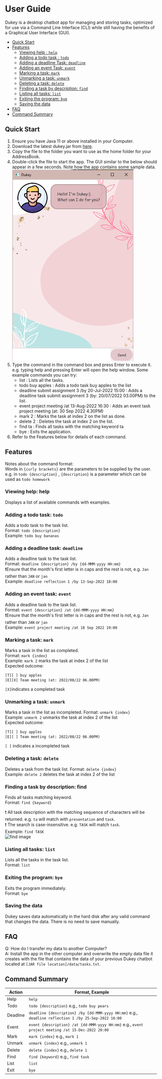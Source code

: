# User Guide
Dukey is a desktop chatbot app for managing and storing tasks, optimized for use via a Command Line Interface (CLI) while still having the benefits of a Graphical User Interface (GUI).

- [Quick Start](https://github.com/shaniceng/ip/tree/master/docs#quick-start)
- [Features](https://github.com/shaniceng/ip/tree/master/docs#features)
  - [Viewing help : ```help```](https://github.com/shaniceng/ip/tree/master/docs#viewing-help-help)
  - [Adding a todo task : ```todo```](https://github.com/shaniceng/ip/tree/master/docs#adding-a-todo-task-todo)
  - [Adding a deadline Task: ```deadline```](https://github.com/shaniceng/ip/tree/master/docs#adding-a-deadline-task-deadline)
  - [Adding an event Task: ```event```](https://github.com/shaniceng/ip/tree/master/docs#adding-an-event-task-event)
  - [Marking a task: ```mark```](https://github.com/shaniceng/ip/tree/master/docs#marking-a-task-mark)
  - [Unmarking a task: ```unmark```](https://github.com/shaniceng/ip/tree/master/docs#unmarking-a-task-unmark)
  - [Deleting a task: ```delete```](https://github.com/shaniceng/ip/tree/master/docs#deleting-a-task-delete)
  - [Finding a task by description: ```find```](https://github.com/shaniceng/ip/tree/master/docs#finding-a-task-by-description-find)
  - [Listing all tasks: ```list```](https://github.com/shaniceng/ip/tree/master/docs#listing-all-tasks-list)
  - [Exiting the program: ```bye```](https://github.com/shaniceng/ip/tree/master/docs#exiting-the-program-bye)
  - [Saving the data](https://github.com/shaniceng/ip/tree/master/docs#saving-the-data)
- [FAQ](https://github.com/shaniceng/ip/tree/master/docs#faq)
- [Command Summary](https://github.com/shaniceng/ip/tree/master/docs#command-summary)

## Quick Start
1. Ensure you have Java 11 or above installed in your Computer.
2. Download the latest dukey.jar from [here](https://github.com/shaniceng/ip/releases/tag/A-Release).
3. Copy the file to the folder you want to use as the home folder for your AddressBook.
4. Double-click the file to start the app. The GUI similar to the below should appear in a few seconds. Note how the app contains some sample data.  
![start image](./images/start.png)
5. Type the command in the command box and press Enter to execute it. e.g. typing help and pressing Enter will open the help window.
   Some example commands you can try:
    - list : Lists all the tasks.
    - todo buy apples : Adds a todo task buy apples to the list
    - deadline submit assignment 3 /by 20-Jul-2022 15:00 : Adds a deadline task submit assignment 3 (by: 20/07/2022 03.00PM) to the list.
    - event project meeting /at 13-Aug-2022 16:30 : Adds an event task project meeting (at: 30 Sep 2022 4.30PM)
    - mark 2 : Marks the task at index 2 on the list as done.
    - delete 2 : Deletes the task at index 2 on the list.
    - find ta : Finds all tasks with the matching keyword ta
    - bye : Exits the application.
6. Refer to the Features below for details of each command.

## Features 
Notes about the command format:  
Words in ```{curly brackets}``` are the parameters to be supplied by the user.  
e.g. in ```todo {description}``` , ```{description}``` is a parameter which can be used as ```todo homework```

### Viewing help: help
Displays a list of available commands with examples.

### Adding a todo task: ```todo```
Adds a todo task to the task list.  
Format: ```todo {description} ```   
Example: ```todo buy bananas```

### Adding a deadline task: ```deadline```
Adds a deadline task to the task list.    
Format: ```deadline {description} /by {dd-MMM-yyyy HH:mm}```  
❗Ensure that the month's first letter is in caps and the rest is not, e.g. ```Jan``` rather than ```JAN``` or ```jan```   
Example: ```deadline reflection 1 /by 13-Sep-2022 18:00```

### Adding an event task: ```event```
Adds a deadline task to the task list.  
Format: ```event {description} /at {dd-MMM-yyyy HH:mm}```  
❗Ensure that the month's first letter is in caps and the rest is not, e.g. ```Jan``` rather than ```JAN``` or ```jan```   
Example: ```event project meeting /at 18 Sep 2022 19:00```

### Marking a task: ```mark```
Marks a task in the list as completed.  
Format: ```mark {index}```   
Example: ```mark 2``` marks the task at index 2 of the list    
Expected outcome:
```
[T][ ] buy apples
[E][X] Team meeting (at: 2022/08/22 06.00PM)
```
```[X]```indicates a completed task

### Unmarking a task: ```unmark```
Marks a task in the list as incompleted.
Format: ```unmark {index}```   
Example: ```unmark 2``` unmarks the task at index 2 of the list  
Expected outcome:
```
[T][ ] buy apples
[E][ ] Team meeting (at: 2022/08/22 06.00PM)
```
```[ ]``` indicates a incompleted task 

### Deleting a task: ```delete```
Deletes a task from the task list.
Format: ```delete {index}```   
Example: ```delete 2``` deletes the task at index 2 of the list

### Finding a task by description: find
Finds all tasks matching keyword.  
Format: ```find {keyword}```

❗ All task description with the matching sequence of characters will be returned. e.g. ```ta``` will match with ```presentation``` and ```task```.  
❗ The search is case-insensitive. e.g. ```TASK``` will match ```task```.  
Example: ```find TASK```  
![find image](./images/find.png)

### Listing all tasks: ```list```
Lists all the tasks in the task list.  
Format: ```list```

### Exiting the program: ```bye```
Exits the program immediately.  
Format: ```bye```

### Saving the data
Dukey saves data automatically in the hard disk after any valid command that changes the data. There is no need to save manually.

## FAQ
Q: How do I transfer my data to another Computer?  
A: Install the app in the other computer and overwrite the empty data file it creates with the file that contains the data of your previous Dukey chatbot located at ```[JAR file location]/data/tasks.txt```.

## Command Summary
| Action | Format, Example |
| -------| ----------------|
| Help   | ```help```
| Todo   | ```todo {description}```  e.g., ```todo buy pears ```
| Deadline | ```deadline {description} /by {dd-MMM-yyyy HH:mm}```  e.g., ```deadline reflection 1 /by 25-Sep-2022 16:00```
| Event | ```event {description} /at {dd-MMM-yyyy HH:mm}```  e.g., ```event project meeting /at 15-Dec-2022 20:00```
| Mark | ```mark {index}```  e.g., ```mark 1```
| Unmark | ```unmark {index}```  e.g., ```unmark 1```
| Delete | ```delete {index}```  e.g., ```delete 1```
| Find | ```find {keyword}```  e.g., ```find task```
| List | ```list```
| Exit | ```bye```
